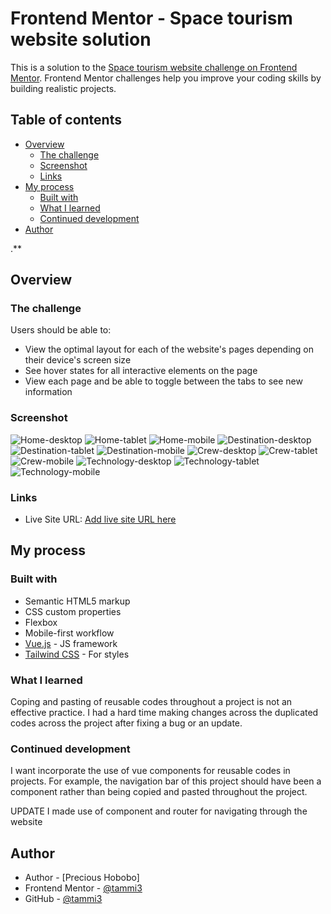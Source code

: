 # Frontend Mentor - Space tourism website solution

This is a solution to the [Space tourism website challenge on Frontend Mentor](https://www.frontendmentor.io/challenges/space-tourism-multipage-website-gRWj1URZ3). Frontend Mentor challenges help you improve your coding skills by building realistic projects.

## Table of contents

- [Overview](#overview)
  - [The challenge](#the-challenge)
  - [Screenshot](#screenshot)
  - [Links](#links)
- [My process](#my-process)
  - [Built with](#built-with)
  - [What I learned](#what-i-learned)
  - [Continued development](#continued-development)
- [Author](#author)

.\*\*

## Overview

### The challenge

Users should be able to:

- View the optimal layout for each of the website's pages depending on their device's screen size
- See hover states for all interactive elements on the page
- View each page and be able to toggle between the tabs to see new information

### Screenshot

![Home-desktop](./preview/home-desktop.png)
![Home-tablet](./preview/home-tablet.png)
![Home-mobile](./preview/home-mobile.png)
![Destination-desktop](./preview/destination-desktop.png)
![Destination-tablet](./preview/destination-tablet.png)
![Destination-mobile](./preview/destination-mobile.png)
![Crew-desktop](./preview/crew-desktop.png)
![Crew-tablet](./preview/crew-tablet.png)
![Crew-mobile](./preview/crew-mobile.png)
![Technology-desktop](./preview/technology-desktop.png)
![Technology-tablet](./preview/technology-tablet.png)
![Technology-mobile](./preview/technology-mobile.png)

### Links

- Live Site URL: [Add live site URL here](https://your-live-site-url.com)

## My process

### Built with

- Semantic HTML5 markup
- CSS custom properties
- Flexbox
- Mobile-first workflow
- [Vue.js](https://vuejs.org/) - JS framework
- [Tailwind CSS](https://tailwindcss.com/) - For styles

### What I learned

Coping and pasting of reusable codes throughout a project is not an effective practice. I had a hard time making changes across the duplicated codes across the project after fixing a bug or an update.

### Continued development

I want incorporate the use of vue components for reusable codes in projects. For example, the navigation bar of this project should have been a component rather than being copied and pasted throughout the project.

UPDATE
I made use of component and router for navigating through the website

## Author

- Author - [Precious Hobobo]
- Frontend Mentor - [@tammi3](https://www.frontendmentor.io/profile/tammi3)
- GitHub - [@tammi3](https://github.com/tammi3)
